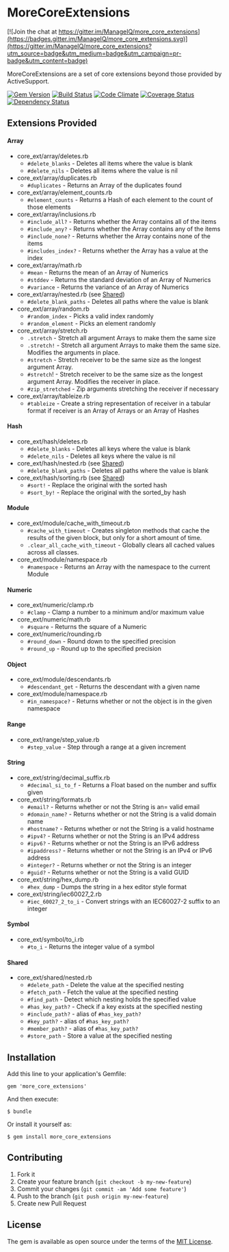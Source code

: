 # MoreCoreExtensions

[![Join the chat at https://gitter.im/ManageIQ/more_core_extensions](https://badges.gitter.im/ManageIQ/more_core_extensions.svg)](https://gitter.im/ManageIQ/more_core_extensions?utm_source=badge&utm_medium=badge&utm_campaign=pr-badge&utm_content=badge)

MoreCoreExtensions are a set of core extensions beyond those provided by ActiveSupport.

[![Gem Version](https://badge.fury.io/rb/more_core_extensions.svg)](http://badge.fury.io/rb/more_core_extensions)
[![Build Status](https://travis-ci.org/ManageIQ/more_core_extensions.svg?branch=master)](https://travis-ci.org/ManageIQ/more_core_extensions)
[![Code Climate](http://img.shields.io/codeclimate/github/ManageIQ/more_core_extensions.svg)](https://codeclimate.com/github/ManageIQ/more_core_extensions)
[![Coverage Status](http://img.shields.io/coveralls/ManageIQ/more_core_extensions.svg)](https://coveralls.io/r/ManageIQ/more_core_extensions)
[![Dependency Status](https://gemnasium.com/ManageIQ/more_core_extensions.svg)](https://gemnasium.com/ManageIQ/more_core_extensions)

## Extensions Provided

#### Array

* core_ext/array/deletes.rb
  * `#delete_blanks` - Deletes all items where the value is blank
  * `#delete_nils` - Deletes all items where the value is nil
* core_ext/array/duplicates.rb
  * `#duplicates` - Returns an Array of the duplicates found
* core_ext/array/element_counts.rb
  * `#element_counts` - Returns a Hash of each element to the count of those elements
* core_ext/array/inclusions.rb
  * `#include_all?` - Returns whether the Array contains all of the items
  * `#include_any?` - Returns whether the Array contains any of the items
  * `#include_none?` - Returns whether the Array contains none of the items
  * `#includes_index?` - Returns whether the Array has a value at the index
* core_ext/array/math.rb
  * `#mean` -  Returns the mean of an Array of Numerics
  * `#stddev` - Returns the standard deviation of an Array of Numerics
  * `#variance` - Returns the variance of an Array of Numerics
* core_ext/array/nested.rb (see [Shared](#shared))
  * `#delete_blank_paths` - Deletes all paths where the value is blank
* core_ext/array/random.rb
  * `#random_index` - Picks a valid index randomly
  * `#random_element` - Picks an element randomly
* core_ext/array/stretch.rb
  * `.stretch` - Stretch all argument Arrays to make them the same size
  * `.stretch!` - Stretch all argument Arrays to make them the same size. Modifies the arguments in place.
  * `#stretch` - Stretch receiver to be the same size as the longest argument Array.
  * `#stretch`! - Stretch receiver to be the same size as the longest argument Array.  Modifies the receiver in place.
  * `#zip_stretched` - Zip arguments stretching the receiver if necessary
* core_ext/array/tableize.rb
  * `#tableize` - Create a string representation of receiver in a tabular format if receiver is an Array of Arrays or an Array of Hashes

#### Hash

* core_ext/hash/deletes.rb
  * `#delete_blanks` - Deletes all keys where the value is blank
  * `#delete_nils` - Deletes all keys where the value is nil
* core_ext/hash/nested.rb (see [Shared](#shared))
  * `#delete_blank_paths` - Deletes all paths where the value is blank
* core_ext/hash/sorting.rb (see [Shared](#shared))
  * `#sort!` - Replace the original with the sorted hash
  * `#sort_by!` - Replace the original with the sorted_by hash

#### Module

* core_ext/module/cache_with_timeout.rb
  * `#cache_with_timeout` - Creates singleton methods that cache the results of the given block, but only for a short amount of time.
  * `.clear_all_cache_with_timeout` - Globally clears all cached values across all classes.
* core_ext/module/namespace.rb
  * `#namespace` - Returns an Array with the namespace to the current Module

#### Numeric

* core_ext/numeric/clamp.rb
  * `#clamp` - Clamp a number to a minimum and/or maximum value
* core_ext/numeric/math.rb
  * `#square` - Returns the square of a Numeric
* core_ext/numeric/rounding.rb
  * `#round_down` - Round down to the specified precision
  * `#round_up` - Round up to the specified precision

#### Object

* core_ext/module/descendants.rb
  * `#descendant_get` - Returns the descendant with a given name
* core_ext/module/namespace.rb
  * `#in_namespace?` - Returns whether or not the object is in the given namespace

#### Range

* core_ext/range/step_value.rb
  * `#step_value` - Step through a range at a given increment

#### String

* core_ext/string/decimal_suffix.rb
  * `#decimal_si_to_f` - Returns a Float based on the number and suffix given
* core_ext/string/formats.rb
  * `#email?` - Returns whether or not the String is an= valid email
  * `#domain_name?` - Returns whether or not the String is a valid domain name
  * `#hostname?` - Returns whether or not the String is a valid hostname
  * `#ipv4?` - Returns whether or not the String is an IPv4 address
  * `#ipv6?` - Returns whether or not the String is an IPv6 address
  * `#ipaddress?` - Returns whether or not the String is an IPv4 or IPv6 address
  * `#integer?` - Returns whether or not the String is an integer
  * `#guid?` - Returns whether or not the String is a valid GUID
* core_ext/string/hex_dump.rb
  * `#hex_dump` - Dumps the string in a hex editor style format
* core_ext/string/iec60027_2.rb
  * `#iec_60027_2_to_i` - Convert strings with an IEC60027-2 suffix to an integer

#### Symbol

* core_ext/symbol/to_i.rb
  * `#to_i` - Returns the integer value of a symbol

#### Shared

* core_ext/shared/nested.rb
  * `#delete_path` - Delete the value at the specified nesting
  * `#fetch_path` - Fetch the value at the specified nesting
  * `#find_path` - Detect which nesting holds the specified value
  * `#has_key_path?` - Check if a key exists at the specified nesting
  * `#include_path?` - alias of `#has_key_path?`
  * `#key_path?` - alias of `#has_key_path?`
  * `#member_path?` - alias of `#has_key_path?`
  * `#store_path` - Store a value at the specified nesting

## Installation

Add this line to your application's Gemfile:

    gem 'more_core_extensions'

And then execute:

    $ bundle

Or install it yourself as:

    $ gem install more_core_extensions

## Contributing

1. Fork it
2. Create your feature branch (`git checkout -b my-new-feature`)
3. Commit your changes (`git commit -am 'Add some feature'`)
4. Push to the branch (`git push origin my-new-feature`)
5. Create new Pull Request

## License

The gem is available as open source under the terms of the [MIT License](http://opensource.org/licenses/MIT).
